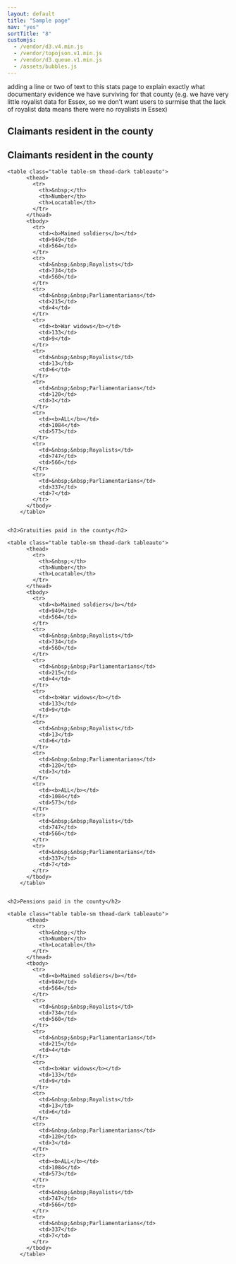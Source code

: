 ```yaml
---
layout: default
title: "Sample page"
nav: "yes"
sortTitle: "8"
customjs:
  - /vendor/d3.v4.min.js
  - /vendor/topojson.v1.min.js  
  - /vendor/d3.queue.v1.min.js
  - /assets/bubbles.js
---
```

<link href="https://fonts.googleapis.com/css?family=Merriweather&display=swap" rel="stylesheet" >
<link href="https://fonts.googleapis.com/css?family=Roboto&display=swap" rel="stylesheet">

<div class="wordpress">

  <div class="container">

  adding a line or two of text to this stats page to explain exactly what documentary evidence we have surviving for that county (e.g. we have very little royalist data for Essex, so we don’t want users to surmise that the lack of royalist data means there were no royalists in Essex)

  </div>


  <div class="map-container">
    <h2>Claimants resident in  the county</h2>
    <div id="map" class="map svg-container"></div>
  </div>




  <div class="container" >
    <h2>Claimants resident in  the county</h2>

    <table class="table table-sm thead-dark tableauto">
          <thead>
            <tr>
              <th>&nbsp;</th>
              <th>Number</th>
              <th>Locatable</th>
            </tr>
          </thead>
          <tbody>
            <tr>
              <td><b>Maimed soldiers</b></td>
              <td>949</td>
              <td>564</td>
            </tr>
            <tr>
              <td>&nbsp;&nbsp;Royalists</td>
              <td>734</td>
              <td>560</td>
            </tr>
            <tr>
              <td>&nbsp;&nbsp;Parliamentarians</td>
              <td>215</td>
              <td>4</td>
            </tr>
            <tr>
              <td><b>War widows</b></td>
              <td>133</td>
              <td>9</td>
            </tr>
            <tr>
              <td>&nbsp;&nbsp;Royalists</td>
              <td>13</td>
              <td>6</td>
            </tr>
            <tr>
              <td>&nbsp;&nbsp;Parliamentarians</td>
              <td>120</td>
              <td>3</td>
            </tr>
            <tr>
              <td><b>ALL</b></td>
              <td>1084</td>
              <td>573</td>
            </tr>
            <tr>
              <td>&nbsp;&nbsp;Royalists</td>
              <td>747</td>
              <td>566</td>
            </tr>
            <tr>
              <td>&nbsp;&nbsp;Parliamentarians</td>
              <td>337</td>
              <td>7</td>
            </tr>
          </tbody>
        </table>


    <h2>Gratuities paid in the county</h2>

    <table class="table table-sm thead-dark tableauto">
          <thead>
            <tr>
              <th>&nbsp;</th>
              <th>Number</th>
              <th>Locatable</th>
            </tr>
          </thead>
          <tbody>
            <tr>
              <td><b>Maimed soldiers</b></td>
              <td>949</td>
              <td>564</td>
            </tr>
            <tr>
              <td>&nbsp;&nbsp;Royalists</td>
              <td>734</td>
              <td>560</td>
            </tr>
            <tr>
              <td>&nbsp;&nbsp;Parliamentarians</td>
              <td>215</td>
              <td>4</td>
            </tr>
            <tr>
              <td><b>War widows</b></td>
              <td>133</td>
              <td>9</td>
            </tr>
            <tr>
              <td>&nbsp;&nbsp;Royalists</td>
              <td>13</td>
              <td>6</td>
            </tr>
            <tr>
              <td>&nbsp;&nbsp;Parliamentarians</td>
              <td>120</td>
              <td>3</td>
            </tr>
            <tr>
              <td><b>ALL</b></td>
              <td>1084</td>
              <td>573</td>
            </tr>
            <tr>
              <td>&nbsp;&nbsp;Royalists</td>
              <td>747</td>
              <td>566</td>
            </tr>
            <tr>
              <td>&nbsp;&nbsp;Parliamentarians</td>
              <td>337</td>
              <td>7</td>
            </tr>
          </tbody>
        </table>


    <h2>Pensions paid in the county</h2>

    <table class="table table-sm thead-dark tableauto">
          <thead>
            <tr>
              <th>&nbsp;</th>
              <th>Number</th>
              <th>Locatable</th>
            </tr>
          </thead>
          <tbody>
            <tr>
              <td><b>Maimed soldiers</b></td>
              <td>949</td>
              <td>564</td>
            </tr>
            <tr>
              <td>&nbsp;&nbsp;Royalists</td>
              <td>734</td>
              <td>560</td>
            </tr>
            <tr>
              <td>&nbsp;&nbsp;Parliamentarians</td>
              <td>215</td>
              <td>4</td>
            </tr>
            <tr>
              <td><b>War widows</b></td>
              <td>133</td>
              <td>9</td>
            </tr>
            <tr>
              <td>&nbsp;&nbsp;Royalists</td>
              <td>13</td>
              <td>6</td>
            </tr>
            <tr>
              <td>&nbsp;&nbsp;Parliamentarians</td>
              <td>120</td>
              <td>3</td>
            </tr>
            <tr>
              <td><b>ALL</b></td>
              <td>1084</td>
              <td>573</td>
            </tr>
            <tr>
              <td>&nbsp;&nbsp;Royalists</td>
              <td>747</td>
              <td>566</td>
            </tr>
            <tr>
              <td>&nbsp;&nbsp;Parliamentarians</td>
              <td>337</td>
              <td>7</td>
            </tr>
          </tbody>
        </table>

  </div>

</div>
